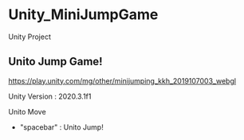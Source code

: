 # Unity_MiniJumpGame
Unity Project

## Unito Jump Game!
https://play.unity.com/mg/other/minijumping_kkh_2019107003_webgl

Unity Version : 2020.3.1f1

Unito Move
- "spacebar" : Unito Jump!
